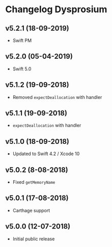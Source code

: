 # Changelog Dysprosium

## v5.2.1 (18-09-2019)
- Swift PM

## v5.2.0 (05-04-2019)
- Swift 5.0

## v5.1.2 (19-09-2018)
- Removed `expectDeallocation` with handler

## v5.1.1 (19-09-2018)
- `expectDeallocation` with handler

## v5.1.0 (18-09-2018)
- Updated to Swift 4.2 / Xcode 10

## v5.0.2 (8-08-2018)
- Fixed `getMemoryName`

## v5.0.1 (17-08-2018)
- Carthage support

## v5.0.0 (12-07-2018)
- Initial public release